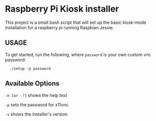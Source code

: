 # Raspberry Pi Kiosk installer
This project is a small bash script that will set up the basic kiosk-mode installation for a raspberry pi running Raspbian Jessie.

## USAGE
To get started, run the following, where `password` is your own custom vnc password:

```
  ./setup -p password
```

## Available Options
`-h [or -?]`  shows the help text

`-p`  sets the password for x11vnc

`-v`  shows the installer's version
